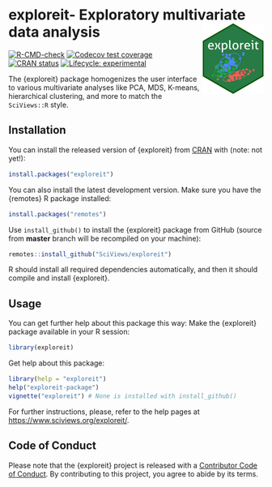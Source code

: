 # exploreit- Exploratory multivariate data analysis <a href='https://www.sciviews.org/exploreit'><img src="man/figures/logo.png" align="right" height="139"/></a>

<!-- badges: start -->

[![R-CMD-check](https://github.com/SciViews/exploreit/actions/workflows/R-CMD-check.yaml/badge.svg)](https://github.com/SciViews/exploreit/actions/workflows/R-CMD-check.yaml) [![Codecov test coverage](https://codecov.io/gh/SciViews/exploreit/branch/master/graph/badge.svg)](https://codecov.io/gh/SciViews/exploreit?branch=master) [![CRAN status](https://www.r-pkg.org/badges/version/exploreit)](https://CRAN.R-project.org/package=exploreit) [![Lifecycle: experimental](https://img.shields.io/badge/lifecycle-experimental-orange.svg)](https://lifecycle.r-lib.org/articles/stages.html#experimental)

<!-- badges: end -->

The {exploreit} package homogenizes the user interface to various multivariate analyses like PCA, MDS, K-means, hierarchical clustering, and more to match the `SciViews::R` style.

## Installation

You can install the released version of {exploreit} from [CRAN](https://CRAN.R-project.org) with (note: not yet!):

``` r
install.packages("exploreit")
```

You can also install the latest development version. Make sure you have the {remotes} R package installed:

``` r
install.packages("remotes")
```

Use `install_github()` to install the {exploreit} package from GitHub (source from **master** branch will be recompiled on your machine):

``` r
remotes::install_github("SciViews/exploreit")
```

R should install all required dependencies automatically, and then it should compile and install {exploreit}.

## Usage

You can get further help about this package this way: Make the {exploreit} package available in your R session:

``` r
library(exploreit)
```

Get help about this package:

``` r
library(help = "exploreit")
help("exploreit-package")
vignette("exploreit") # None is installed with install_github()
```

For further instructions, please, refer to the help pages at <https://www.sciviews.org/exploreit/>.

## Code of Conduct

Please note that the {exploreit} project is released with a [Contributor Code of Conduct](https://contributor-covenant.org/version/2/0/CODE_OF_CONDUCT.html). By contributing to this project, you agree to abide by its terms.
